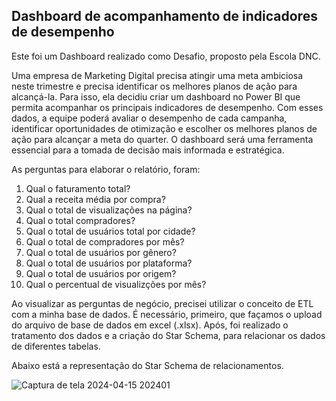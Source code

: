 ## Dashboard de acompanhamento de indicadores de desempenho

Este foi um Dashboard realizado como Desafio, proposto pela Escola DNC. 

Uma empresa de Marketing Digital precisa atingir uma meta ambiciosa neste trimestre e precisa identificar os melhores planos de ação para alcançá-la. Para isso, ela decidiu criar um dashboard no Power BI que permita acompanhar os principais indicadores de desempenho. Com esses dados, a equipe poderá avaliar o desempenho de cada campanha, identificar oportunidades de otimização e escolher os melhores planos de ação para alcançar a meta do quarter. O dashboard será uma ferramenta essencial para a tomada de decisão mais informada e estratégica.

As perguntas para elaborar o relatório, foram:
1) Qual o faturamento total?
2) Qual a receita média por compra?
3) Qual o total de visualizações na página?
4) Qual o total compradores?
5) Qual o total de usuários total por cidade?
6) Qual o total de compradores por mês?
7) Qual o total de usuários por gênero?
8) Qual o total de usuários por plataforma?
9) Qual o total de usuários por origem?
10) Qual o percentual de visualizções por mês?

Ao visualizar as perguntas de negócio, precisei utilizar o conceito de ETL com a minha base de dados. É necessário, primeiro, que façamos o upload do arquivo de base de dados em excel (.xlsx). Após, foi realizado o tratamento dos dados e a criação do Star Schema, para relacionar os dados de diferentes tabelas. 

Abaixo está a representação do Star Schema de relacionamentos.

![Captura de tela 2024-04-15 202401](https://github.com/ninaguimaraes/painel-gerencial-de-vendas/assets/165110916/846f5fc5-836c-4081-88b5-769e1d75c7f2)
